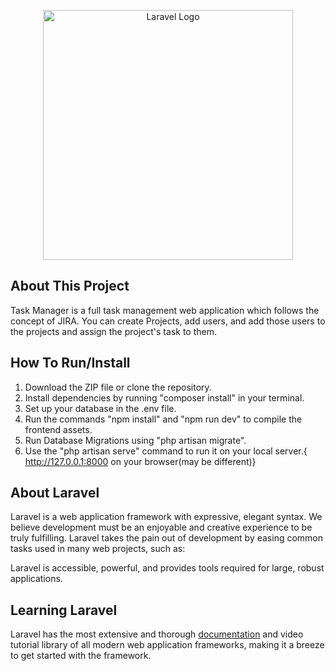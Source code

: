 <p align="center"><a href="https://laravel.com" target="_blank"><img src="https://raw.githubusercontent.com/laravel/art/master/logo-lockup/5%20SVG/2%20CMYK/1%20Full%20Color/laravel-logolockup-cmyk-red.svg" width="400" alt="Laravel Logo"></a></p>

## About This Project
 Task Manager is a full task management web application which follows the concept of JIRA. You can create Projects, add users, and add those users to the projects and assign the project's task to them.

## How To Run/Install
1. Download the ZIP file or clone the repository.
2. Install dependencies by running "composer install" in your terminal.
3. Set up your database in the .env file.
4. Run the commands "npm install" and "npm run dev" to compile the frontend assets.
5. Run Database Migrations using "php artisan migrate".
6. Use the "php artisan serve" command to run it on your local server.{ http://127.0.0.1:8000 on your browser(may be different)}

## About Laravel

Laravel is a web application framework with expressive, elegant syntax. We believe development must be an enjoyable and creative experience to be truly fulfilling. Laravel takes the pain out of development by easing common tasks used in many web projects, such as:

Laravel is accessible, powerful, and provides tools required for large, robust applications.
## Learning Laravel

Laravel has the most extensive and thorough [documentation](https://laravel.com/docs) and video tutorial library of all modern web application frameworks, making it a breeze to get started with the framework.